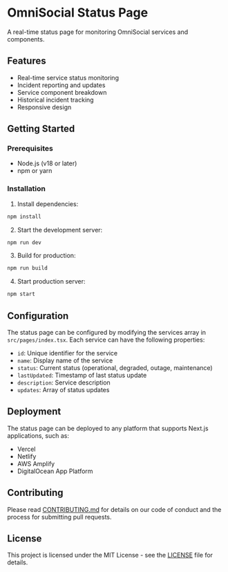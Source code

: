 # OmniSocial Status Page

A real-time status page for monitoring OmniSocial services and components.

## Features

- Real-time service status monitoring
- Incident reporting and updates
- Service component breakdown
- Historical incident tracking
- Responsive design

## Getting Started

### Prerequisites

- Node.js (v18 or later)
- npm or yarn

### Installation

1. Install dependencies:
```bash
npm install
```

2. Start the development server:
```bash
npm run dev
```

3. Build for production:
```bash
npm run build
```

4. Start production server:
```bash
npm start
```

## Configuration

The status page can be configured by modifying the services array in `src/pages/index.tsx`. Each service can have the following properties:

- `id`: Unique identifier for the service
- `name`: Display name of the service
- `status`: Current status (operational, degraded, outage, maintenance)
- `lastUpdated`: Timestamp of last status update
- `description`: Service description
- `updates`: Array of status updates

## Deployment

The status page can be deployed to any platform that supports Next.js applications, such as:

- Vercel
- Netlify
- AWS Amplify
- DigitalOcean App Platform

## Contributing

Please read [CONTRIBUTING.md](CONTRIBUTING.md) for details on our code of conduct and the process for submitting pull requests.

## License

This project is licensed under the MIT License - see the [LICENSE](LICENSE) file for details. 
